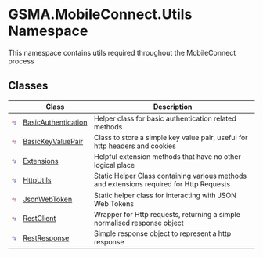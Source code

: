 GSMA.MobileConnect.Utils Namespace
==================================
This namespace contains utils required throughout the MobileConnect process


Classes
-------

                | Class                    | Description                                                                              
--------------- | ------------------------ | ---------------------------------------------------------------------------------------- 
![Public class] | [BasicAuthentication][1] | Helper class for basic authentication related methods                                    
![Public class] | [BasicKeyValuePair][2]   | Class to store a simple key value pair, useful for http headers and cookies              
![Public class] | [Extensions][3]          | Helpful extension methods that have no other logical place                               
![Public class] | [HttpUtils][4]           | Static Helper Class containing various methods and extensions required for Http Requests 
![Public class] | [JsonWebToken][5]        | Static helper class for interacting with JSON Web Tokens                                 
![Public class] | [RestClient][6]          | Wrapper for Http requests, returning a simple normalised response object                 
![Public class] | [RestResponse][7]        | Simple response object to represent a http response                                      

[1]: BasicAuthentication/README.md
[2]: BasicKeyValuePair/README.md
[3]: Extensions/README.md
[4]: HttpUtils/README.md
[5]: JsonWebToken/README.md
[6]: RestClient/README.md
[7]: RestResponse/README.md
[8]: ../_icons/Help.png
[Public class]: ../_icons/pubclass.gif "Public class"